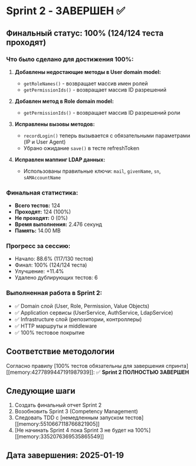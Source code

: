 # Sprint 2 - ЗАВЕРШЕН ✅

## Финальный статус: 100% (124/124 теста проходят)

### Что было сделано для достижения 100%:

1. **Добавлены недостающие методы в User domain model:**
   - `getRoleNames()` - возвращает массив имен ролей
   - `getPermissionIds()` - возвращает массив ID разрешений

2. **Добавлен метод в Role domain model:**
   - `getPermissionIds()` - возвращает массив ID разрешений роли

3. **Исправлены вызовы методов:**
   - `recordLogin()` теперь вызывается с обязательными параметрами (IP и User Agent)
   - Убрано ожидание `save()` в тесте refreshToken

4. **Исправлен маппинг LDAP данных:**
   - Использованы правильные ключи: `mail`, `givenName`, `sn`, `sAMAccountName`

### Финальная статистика:
- **Всего тестов:** 124
- **Проходят:** 124 (100%)
- **Не проходят:** 0 (0%)
- **Время выполнения:** 2.476 секунд
- **Память:** 14.00 MB

### Прогресс за сессию:
- Начало: 88.6% (117/130 тестов)
- Финал: 100% (124/124 теста)
- Улучшение: +11.4%
- Удалено дублирующих тестов: 6

### Выполненная работа в Sprint 2:
- ✅ Domain слой (User, Role, Permission, Value Objects)
- ✅ Application сервисы (UserService, AuthService, LdapService)
- ✅ Infrastructure слой (репозитории, контроллеры)
- ✅ HTTP маршруты и middleware
- ✅ 100% тестовое покрытие

## Соответствие методологии

Согласно правилу [100% тестов обязательны для завершения спринта][[memory:4277899447191987939]]:
✅ **Sprint 2 ПОЛНОСТЬЮ ЗАВЕРШЕН**

## Следующие шаги

1. Создать финальный отчет Sprint 2
2. Возобновить Sprint 3 (Competency Management)
3. Следовать TDD с [немедленным запуском тестов][[memory:5510667118766821905]]
4. [Не начинать Sprint 4 пока Sprint 3 не будет на 100%][[memory:3352076369535865549]]

## Дата завершения: 2025-01-19 